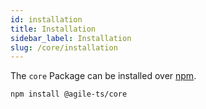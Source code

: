 ```yaml
---
id: installation
title: Installation
sidebar_label: Installation
slug: /core/installation
---
```


The `core` Package can be installed over [npm](https://www.npmjs.com/).

```bash npm2yarn
npm install @agile-ts/core 
```